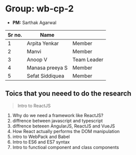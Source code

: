 # Group: wb-cp-2

* **PM:** Sarthak Agarwal

|Sr no.|Name||
|-|-|-|
|1|Arpita Yenkar|Member|
|2|Manvi|Member|
|3|Anoop V| Team Leader|
|4|Manasa preeya S|Member|
|5|Sefat Siddiquea|Member|

## Toics that you neeed to do the research

> Intro to ReactJS
1. Why do we need a framework like ReactJS?
2. diffrence between javascript and typescript
3. diffrence beteeen AngularJS, ReactJS and VueJS
4. How React actually performs the DOM manipulation
5. intro to WebPack and Babel
6. Intro to ES6 and ES7 syntax
7. Intro to functioal component and class components
   

